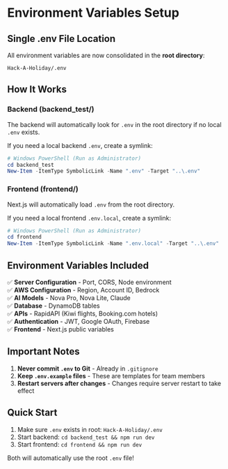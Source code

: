 # Environment Variables Setup

## Single .env File Location

All environment variables are now consolidated in the **root directory**:
```
Hack-A-Holiday/.env
```

## How It Works

### Backend (backend_test/)
The backend will automatically look for `.env` in the root directory if no local `.env` exists.

If you need a local backend `.env`, create a symlink:
```powershell
# Windows PowerShell (Run as Administrator)
cd backend_test
New-Item -ItemType SymbolicLink -Name ".env" -Target "..\.env"
```

### Frontend (frontend/)
Next.js will automatically load `.env` from the root directory.

If you need a local frontend `.env.local`, create a symlink:
```powershell
# Windows PowerShell (Run as Administrator)
cd frontend
New-Item -ItemType SymbolicLink -Name ".env.local" -Target "..\.env"
```

## Environment Variables Included

✅ **Server Configuration** - Port, CORS, Node environment  
✅ **AWS Configuration** - Region, Account ID, Bedrock  
✅ **AI Models** - Nova Pro, Nova Lite, Claude  
✅ **Database** - DynamoDB tables  
✅ **APIs** - RapidAPI (Kiwi flights, Booking.com hotels)  
✅ **Authentication** - JWT, Google OAuth, Firebase  
✅ **Frontend** - Next.js public variables  

## Important Notes

1. **Never commit `.env` to Git** - Already in `.gitignore`
2. **Keep `.env.example` files** - These are templates for team members
3. **Restart servers after changes** - Changes require server restart to take effect

## Quick Start

1. Make sure `.env` exists in root: `Hack-A-Holiday/.env`
2. Start backend: `cd backend_test && npm run dev`
3. Start frontend: `cd frontend && npm run dev`

Both will automatically use the root `.env` file!
